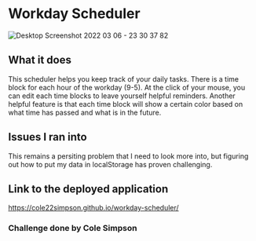 # Workday Scheduler

![Desktop Screenshot 2022 03 06 - 23 30 37 82](https://user-images.githubusercontent.com/97649732/156987202-fcedc0c2-7d35-4a65-8afc-ab1a275fbe6f.png)


## What it does

This scheduler helps you keep track of your daily tasks. There is a time block for each hour of the workday (9-5). At the click of your mouse, you can edit each time blocks to leave yourself helpful reminders. Another helpful feature is that each time block will show a certain color based on what time has passed and what is in the future.

## Issues I ran into

This remains a persiting problem that I need to look more into, but figuring out how to put my data in localStorage has proven challenging. 

## Link to the deployed application

https://cole22simpson.github.io/workday-scheduler/

### Challenge done by Cole Simpson
